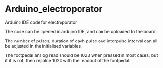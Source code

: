 # Arduino_electroporator
Arduino IDE code for electroporator

The code can be opened in arduino IDE, and can be uploaded to the board.

The number of pulses, duration of each pulse and interpulse interval can all be adjusted in the initialised variables. 

The footpedal analog read should be 1023 when pressed in most cases, but if it is not, then repalce 1023 with the readout of the footpedal.
